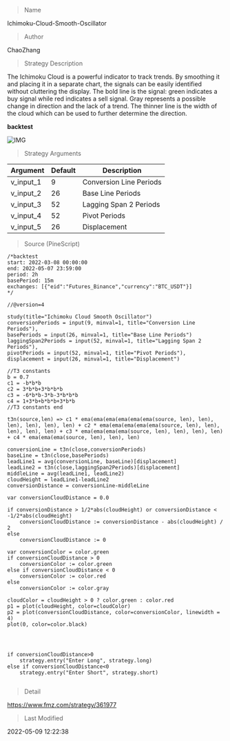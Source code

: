
> Name

Ichimoku-Cloud-Smooth-Oscillator

> Author

ChaoZhang

> Strategy Description

The Ichimoku Cloud is a powerful indicator to track trends. By smoothing it and placing it in a separate chart, the signals can be easily identified without cluttering the display. The bold line is the signal: green indicates a buy signal while red indicates a sell signal. Gray represents a possible change in direction and the lack of a trend. The thinner line is the width of the cloud which can be used to further determine the direction.

**backtest**

 ![IMG](https://www.fmz.com/upload/asset/18da159feb076ddb1c4.png) 

> Strategy Arguments



|Argument|Default|Description|
|----|----|----|
|v_input_1|9|Conversion Line Periods|
|v_input_2|26|Base Line Periods|
|v_input_3|52|Lagging Span 2 Periods|
|v_input_4|52|Pivot Periods|
|v_input_5|26|Displacement|


> Source (PineScript)

``` pinescript
/*backtest
start: 2022-03-08 00:00:00
end: 2022-05-07 23:59:00
period: 2h
basePeriod: 15m
exchanges: [{"eid":"Futures_Binance","currency":"BTC_USDT"}]
*/

//@version=4

study(title="Ichimoku Cloud Smooth Oscillator")
conversionPeriods = input(9, minval=1, title="Conversion Line Periods"),
basePeriods = input(26, minval=1, title="Base Line Periods")
laggingSpan2Periods = input(52, minval=1, title="Lagging Span 2 Periods"),
pivotPeriods = input(52, minval=1, title="Pivot Periods"),
displacement = input(26, minval=1, title="Displacement")

//T3 constants
b = 0.7
c1 = -b*b*b
c2 = 3*b*b+3*b*b*b
c3 = -6*b*b-3*b-3*b*b*b
c4 = 1+3*b+b*b*b+3*b*b
//T3 constants end

t3n(source,len) => c1 * ema(ema(ema(ema(ema(ema(source, len), len), len), len), len), len) + c2 * ema(ema(ema(ema(ema(source, len), len), len), len), len) + c3 * ema(ema(ema(ema(source, len), len), len), len) + c4 * ema(ema(ema(source, len), len), len)

conversionLine = t3n(close,conversionPeriods)
baseLine = t3n(close,basePeriods)
leadLine1 = avg(conversionLine, baseLine)[displacement]
leadLine2 = t3n(close,laggingSpan2Periods)[displacement]
middleLine = avg(leadLine1, leadLine2)
cloudHeight = leadLine1-leadLine2
conversionDistance = conversionLine-middleLine

var conversionCloudDistance = 0.0

if conversionDistance > 1/2*abs(cloudHeight) or conversionDistance < -1/2*abs(cloudHeight)
    conversionCloudDistance := conversionDistance - abs(cloudHeight) / 2
else
    conversionCloudDistance := 0

var conversionColor = color.green
if conversionCloudDistance > 0
    conversionColor := color.green
else if conversionCloudDistance < 0
    conversionColor := color.red
else
    conversionColor := color.gray
    
cloudColor = cloudHeight > 0 ? color.green : color.red
p1 = plot(cloudHeight, color=cloudColor)
p2 = plot(conversionCloudDistance, color=conversionColor, linewidth = 4)
plot(0, color=color.black)




if conversionCloudDistance>0
    strategy.entry("Enter Long", strategy.long)
else if conversionCloudDistance<0
    strategy.entry("Enter Short", strategy.short)


```

> Detail

https://www.fmz.com/strategy/361977

> Last Modified

2022-05-09 12:22:38
